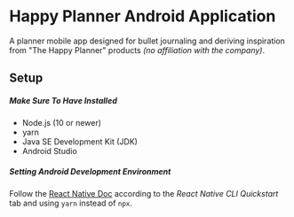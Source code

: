 # Happy Planner Android Application

A planner mobile app designed for bullet journaling and deriving inspiration from "The Happy Planner" products *(no affiliation with the company)*.

## Setup
##### Make Sure To Have Installed
- Node.js (10 or newer)
- yarn
- Java SE Development Kit (JDK)
- Android Studio

##### Setting Android Development Environment
Follow the [React Native Doc](https://reactnative.dev/docs/environment-setup) according to the *React Native CLI Quickstart* tab and using `yarn` instead of `npx`.

